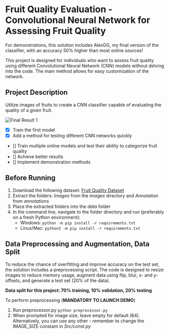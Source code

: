 # Fruit Quality Evaluation - Convolutional Neural Network for Assessing Fruit Quality

For demonstrations, this solution includes AlexGG, my final version of the classifier, with an accuracy 50% higher than most online sources!

This project is designed for individuals who want to assess fruit quality using different Convolutional Neural Network (CNN) models without delving into the code. The main method allows for easy customization of the network.

## Project Description

Utilize images of fruits to create a CNN classifier capable of evaluating the quality of a given fruit.

![Final Result 1](demos/example_output1.png)

- [X] Train the first model
- [X] Add a method for testing different CNN networks quickly
- [] Train multiple online models and test their ability to categorize fruit quality
- [] Achieve better results
- [] Implement demonstration methods

## Before Running

1. Download the following dataset:
   [Fruit Quality Dataset](https://www.example.com/fruit-quality-dataset)
2. Extract the folders: *Images* from the *images* directory and *Annotation* from *annotations*
3. Place the extracted folders into the *data* folder
4. In the command line, navigate to the folder directory and run (preferably on a fresh Python environment):
   - Windows:
     `python -m pip install -r requirements.txt`
   - Linux/Mac:
     `python3 -m pip install -r requirements.txt`

## Data Preprocessing and Augmentation, Data Split

To reduce the chance of overfitting and improve accuracy on the test set, the solution includes a preprocessing script. The code is designed to resize images to reduce memory usage, augment data using flip, blur, x- and y-offsets, and generate a test set (20% of the data).

**Data split for this project: 70% training, 10% validation, 20% testing**

To perform preprocessing (**MANDATORY TO LAUNCH DEMO**)

1. Run preprocessor.py
   `python preprocessor.py`
2. When prompted for image size, leave empty for default (64). Alternatively, you can use any other - remember to change the IMAGE_SIZE constant in *Src/const.py*

